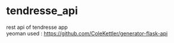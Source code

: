 # tendresse_api
rest api of tendresse app   
yeoman used : https://github.com/ColeKettler/generator-flask-api
